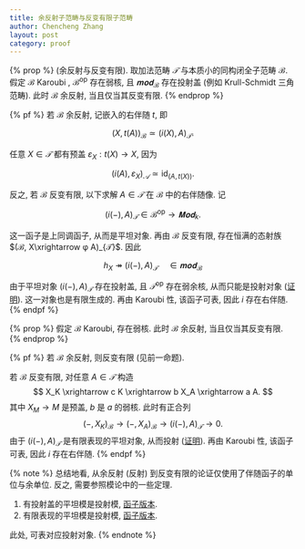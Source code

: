 ```yaml
---
title: 余反射子范畴与反变有限子范畴
author: Chencheng Zhang
layout: post
category: proof
--- 
```

{% prop %}
(余反射与反变有限).
取加法范畴 $𝒯$ 与本质小的同构闭全子范畴 $ℬ$. 假定 $ℬ$  Karoubi , $ℬ^{\mathrm{op}}$ 存在弱核, 且 $𝐦𝐨𝐝_{ℬ}$ 存在投射盖 (例如 Krull-Schmidt 三角范畴). 此时 $ℬ$ 余反射, 当且仅当其反变有限.
{% endprop %}

{% pf %}
若 $ℬ$ 余反射, 记嵌入的右伴随 $t$, 即

$$
(X, t(A))_{ℬ} ≃ (i(X), A)_{𝒯}.
$$

任意 $X ∈ 𝒯$ 都有预盖 $ε_X: t(X) → X$, 因为

$$
(i(A), ε_X)_{𝒜} ≃ \mathrm{id}_{(A, t(X))}.
$$

反之, 若 $ℬ$ 反变有限, 以下求解 $A ∈ 𝒯$ 在 $ℬ$ 中的右伴随像. 记 

$$
(i(-), A)_{𝒯} ∈ ℬ ^{\mathrm{op}} → 𝐌𝐨𝐝_k.  
$$

这一函子是上同调函子, 从而是平坦对象. 再由 $ℬ$ 反变有限, 存在恒满的态射族 $(ℬ, X\xrightarrow φ A)_{𝒯}$. 因此

$$
h_X ↠ (i(-), A)_{𝒯} \quad ∈ 𝐦𝐨𝐝_ℬ
$$

由于平坦对象 $(i(-), A)_{𝒯}$ 存在投射盖, 且 $𝒯^{\mathrm{op}}$ 存在弱余核, 从而只能是投射对象 ([证明](Fp_et_Plat_est_Proj)). 这一对象也是有限生成的. 再由 Karoubi 性, 该函子可表, 因此 $i$ 存在右伴随.
{% endpf %}

{% prop %}
假定 $ℬ$ Karoubi, 存在弱核. 此时 $ℬ$ 余反射, 当且仅当其反变有限.
{% endprop %}

{% pf %}
若 $ℬ$ 余反射, 则反变有限 (见前一命题).

若 $ℬ$ 反变有限, 对任意 $A ∈ 𝒯$ 构造
$$
X_K \xrightarrow c K \xrightarrow b X_A \xrightarrow a A.
$$
其中 $X_M → M$ 是预盖, $b$ 是 $a$ 的弱核. 此时有正合列
$$
(-, X_K)_ℬ → (-,X_A)_ℬ → (i(-),A)_𝒯 → 0.
$$
由于 $(i(-),A)_𝒯$ 是有限表现的平坦对象, 从而投射 ([证明](Plat_et_Proj_Cover_Proj)). 再由 Karoubi 性, 该函子可表, 因此 $i$ 存在右伴随.
{% endpf %}

{% note %}
总结地看, 从余反射 (反射) 到反变有限的论证仅使用了伴随函子的单位与余单位. 反之, 需要参照模论中的一些定理.

1. 有投射盖的平坦模是投射模, [函子版本](Fp_et_Plat_est_Proj).
2. 有限表现的平坦模是投射模, [函子版本](Plat_et_Proj_Cover_Proj).

此处, 可表对应投射对象.
{% endnote %}
